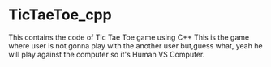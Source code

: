 # TicTaeToe_cpp
This contains the code of Tic Tae Toe game using C++
This is the game where user is not gonna play with the another user but,guess what, yeah he will play against the computer so it's Human VS Computer.
